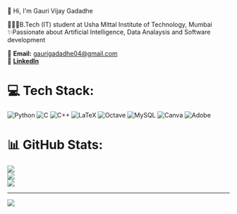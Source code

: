 👋 Hi, I'm Gauri Vijay Gadadhe

 👩🏻‍💻B.Tech (IT) student at Usha Mittal Institute of Technology, Mumbai<br/>
 ✨Passionate about Artificial Intelligence, Data Analaysis and Software development<br/>

📧 **Email:** gaurigadadhe04@gmail.com  
🔗 [**LinkedIn**](www.linkedin.com/in/gauri-gadadhe-b08299258)



# 💻 Tech Stack:
![Python](https://img.shields.io/badge/python-3670A0?style=for-the-badge&logo=python&logoColor=ffdd54) ![C](https://img.shields.io/badge/c-%2300599C.svg?style=for-the-badge&logo=c&logoColor=white) ![C++](https://img.shields.io/badge/c++-%2300599C.svg?style=for-the-badge&logo=c%2B%2B&logoColor=white) ![LaTeX](https://img.shields.io/badge/latex-%23008080.svg?style=for-the-badge&logo=latex&logoColor=white) ![Octave](https://img.shields.io/badge/OCTAVE-darkblue?style=for-the-badge&logo=octave&logoColor=fcd683) ![MySQL](https://img.shields.io/badge/mysql-4479A1.svg?style=for-the-badge&logo=mysql&logoColor=white) ![Canva](https://img.shields.io/badge/Canva-%2300C4CC.svg?style=for-the-badge&logo=Canva&logoColor=white) ![Adobe](https://img.shields.io/badge/adobe-%23FF0000.svg?style=for-the-badge&logo=adobe&logoColor=white)
# 📊 GitHub Stats:
![](https://github-readme-stats.vercel.app/api?username=gauricodes27&theme=merko&hide_border=false&include_all_commits=false&count_private=false)<br/>
![](https://nirzak-streak-stats.vercel.app/?user=gauricodes27&theme=merko&hide_border=false)<br/>
![](https://github-readme-stats.vercel.app/api/top-langs/?username=gauricodes27&theme=merko&hide_border=false&include_all_commits=false&count_private=false&layout=compact)

---
[![](https://visitcount.itsvg.in/api?id=gauricodes27&icon=0&color=11)](https://visitcount.itsvg.in)

<!-- Proudly created with GPRM ( https://gprm.itsvg.in ) -->
